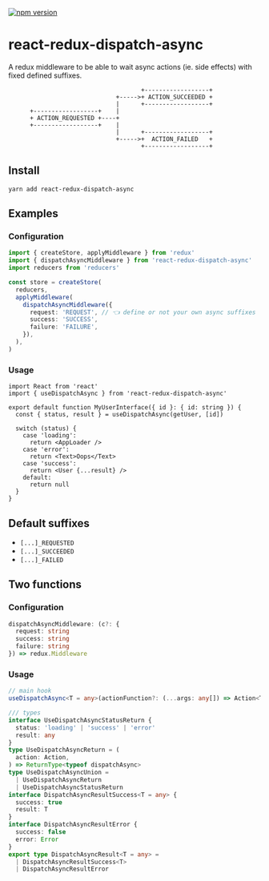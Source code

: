 <p>
  <a href="https://www.npmjs.com/package/react-redux-dispatch-async">
  <img alt="npm version" src="https://badge.fury.io/js/react-redux-dispatch-async.svg"/></a>
<p>

# react-redux-dispatch-async

A redux middleware to be able to wait async actions (ie. side effects) with fixed defined suffixes.

```
                                     +------------------+
                              +----->+ ACTION_SUCCEEDED +
                              |      +------------------+
      +------------------+    |
      + ACTION_REQUESTED +----+
      +------------------+    |
                              |      +------------------+
                              +----->+  ACTION_FAILED   +
                                     +------------------+
```

## Install

`yarn add react-redux-dispatch-async`

## Examples

### Configuration

```ts
import { createStore, applyMiddleware } from 'redux'
import { dispatchAsyncMiddleware } from 'react-redux-dispatch-async'
import reducers from 'reducers'

const store = createStore(
  reducers,
  applyMiddleware(
    dispatchAsyncMiddleware({
      request: 'REQUEST', // 👈 define or not your own async suffixes
      success: 'SUCCESS',
      failure: 'FAILURE',
    }),
  ),
)
```

### Usage

```tsx
import React from 'react'
import { useDispatchAsync } from 'react-redux-dispatch-async'

export default function MyUserInterface({ id }: { id: string }) {
  const { status, result } = useDispatchAsync(getUser, [id])

  switch (status) {
    case 'loading':
      return <AppLoader />
    case 'error':
      return <Text>Oops</Text>
    case 'success':
      return <User {...result} />
    default:
      return null
  }
}
```

## Default suffixes

- `[...]_REQUESTED`
- `[...]_SUCCEEDED`
- `[...]_FAILED`

## Two functions

### Configuration

```ts
dispatchAsyncMiddleware: (c?: {
  request: string
  success: string
  failure: string
}) => redux.Middleware
```

### Usage

```ts
// main hook
useDispatchAsync<T = any>(actionFunction?: (...args: any[]) => Action<T>, deps: any[] = []): UseDispatchAsyncUnion

/// types
interface UseDispatchAsyncStatusReturn {
  status: 'loading' | 'success' | 'error'
  result: any
}
type UseDispatchAsyncReturn = (
  action: Action,
) => ReturnType<typeof dispatchAsync>
type UseDispatchAsyncUnion =
  | UseDispatchAsyncReturn
  | UseDispatchAsyncStatusReturn
interface DispatchAsyncResultSuccess<T = any> {
  success: true
  result: T
}
interface DispatchAsyncResultError {
  success: false
  error: Error
}
export type DispatchAsyncResult<T = any> =
  | DispatchAsyncResultSuccess<T>
  | DispatchAsyncResultError
```
